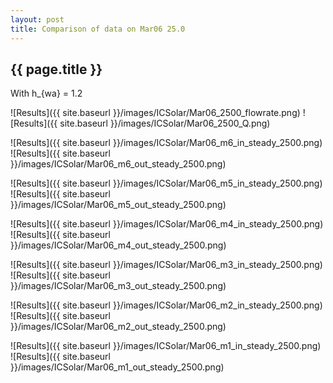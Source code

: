 ```yaml
---
layout: post
title: Comparison of data on Mar06 25.0
---
```

{{ page.title }}
-----------------
With h_{wa} = 1.2

![Results]({{ site.baseurl }}/images/ICSolar/Mar06_2500_flowrate.png) ![Results]({{ site.baseurl }}/images/ICSolar/Mar06_2500_Q.png)

![Results]({{ site.baseurl }}/images/ICSolar/Mar06_m6_in_steady_2500.png) ![Results]({{ site.baseurl }}/images/ICSolar/Mar06_m6_out_steady_2500.png)

![Results]({{ site.baseurl }}/images/ICSolar/Mar06_m5_in_steady_2500.png) ![Results]({{ site.baseurl }}/images/ICSolar/Mar06_m5_out_steady_2500.png)

![Results]({{ site.baseurl }}/images/ICSolar/Mar06_m4_in_steady_2500.png) ![Results]({{ site.baseurl }}/images/ICSolar/Mar06_m4_out_steady_2500.png)

![Results]({{ site.baseurl }}/images/ICSolar/Mar06_m3_in_steady_2500.png) ![Results]({{ site.baseurl }}/images/ICSolar/Mar06_m3_out_steady_2500.png)

![Results]({{ site.baseurl }}/images/ICSolar/Mar06_m2_in_steady_2500.png) ![Results]({{ site.baseurl }}/images/ICSolar/Mar06_m2_out_steady_2500.png)

![Results]({{ site.baseurl }}/images/ICSolar/Mar06_m1_in_steady_2500.png) ![Results]({{ site.baseurl }}/images/ICSolar/Mar06_m1_out_steady_2500.png)

